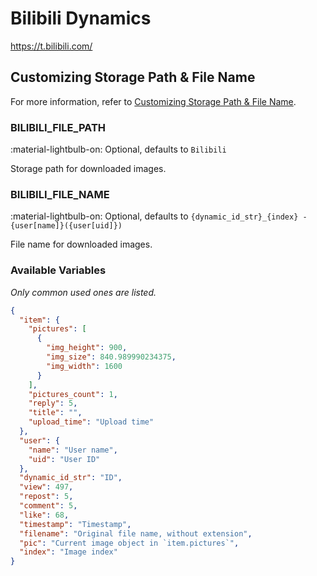 # Bilibili Dynamics

<https://t.bilibili.com/>

## Customizing Storage Path & File Name

For more information, refer to [Customizing Storage Path & File Name](./index.md/#customizing-storage-path--file-name).

### BILIBILI_FILE_PATH

:material-lightbulb-on: Optional, defaults to `Bilibili`

Storage path for downloaded images.

### BILIBILI_FILE_NAME

:material-lightbulb-on: Optional, defaults to `{dynamic_id_str}_{index} - {user[name]}({user[uid]})`

File name for downloaded images.

### Available Variables

_Only common used ones are listed._

```json
{
  "item": {
    "pictures": [
      {
        "img_height": 900,
        "img_size": 840.989990234375,
        "img_width": 1600
      }
    ],
    "pictures_count": 1,
    "reply": 5,
    "title": "",
    "upload_time": "Upload time"
  },
  "user": {
    "name": "User name",
    "uid": "User ID"
  },
  "dynamic_id_str": "ID",
  "view": 497,
  "repost": 5,
  "comment": 5,
  "like": 68,
  "timestamp": "Timestamp",
  "filename": "Original file name, without extension",
  "pic": "Current image object in `item.pictures`",
  "index": "Image index"
}
```
